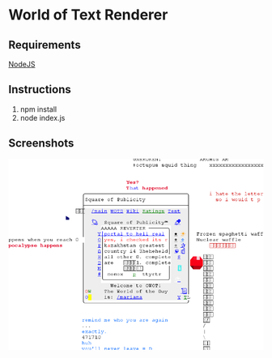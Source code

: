 # World of Text Renderer
## Requirements
[NodeJS](https://nodejs.org/en)
## Instructions
1) npm install
2) node index.js
## Screenshots
<img src="https://raw.githubusercontent.com/system2k/worldoftext-renderer/main/sample-output.png">
